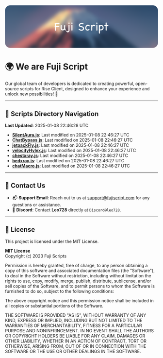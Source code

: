 ![Banner](.github/b.webp)

# 🌍 **We are Fuji Script**

Our global team of developers is dedicated to creating powerful, open-source scripts for Rise Client, designed to enhance your experience and unlock new possibilities! 🌟

---
<!-- SCRIPTS_NAVIGATION_START -->
## 📂 **Scripts Directory Navigation**

**Last Updated**: 2025-01-08 22:46:28 UTC

- **[SilentAura.js](scripts/SilentAura.js)**: Last modified on 2025-01-08 22:46:27 UTC
- **[ChatBypass.js](scripts/ChatBypass.js)**: Last modified on 2025-01-08 22:46:27 UTC
- **[jetpackFly.js](scripts/jetpackFly.js)**: Last modified on 2025-01-08 22:46:27 UTC
- **[velocityHylex.js](scripts/velocityHylex.js)**: Last modified on 2025-01-08 22:46:27 UTC
- **[chestxray.js](scripts/chestxray.js)**: Last modified on 2025-01-08 22:46:27 UTC
- **[bedxray.js](scripts/bedxray.js)**: Last modified on 2025-01-08 22:46:27 UTC
- **[chatMacro.js](scripts/chatMacro.js)**: Last modified on 2025-01-08 22:46:27 UTC

<!-- SCRIPTS_NAVIGATION_END -->

---

## 💬 **Contact Us**  
- 📬 **Support Email**: Reach out to us at [support@fujiscript.com](mailto:support@fujiscript.com) for any questions or assistance.  
- 💬 **Discord**: Contact **Leo728** directly at `Discord@leo728`.

---

## 📜 **License**

This project is licensed under the MIT License.  

**MIT License**  
Copyright (c) 2023 Fuji Scripts  

Permission is hereby granted, free of charge, to any person obtaining a copy of this software and associated documentation files (the "Software"), to deal in the Software without restriction, including without limitation the rights to use, copy, modify, merge, publish, distribute, sublicense, and/or sell copies of the Software, and to permit persons to whom the Software is furnished to do so, subject to the following conditions:  

The above copyright notice and this permission notice shall be included in all copies or substantial portions of the Software.  

THE SOFTWARE IS PROVIDED "AS IS", WITHOUT WARRANTY OF ANY KIND, EXPRESS OR IMPLIED, INCLUDING BUT NOT LIMITED TO THE WARRANTIES OF MERCHANTABILITY, FITNESS FOR A PARTICULAR PURPOSE AND NONINFRINGEMENT. IN NO EVENT SHALL THE AUTHORS OR COPYRIGHT HOLDERS BE LIABLE FOR ANY CLAIM, DAMAGES OR OTHER LIABILITY, WHETHER IN AN ACTION OF CONTRACT, TORT OR OTHERWISE, ARISING FROM, OUT OF OR IN CONNECTION WITH THE SOFTWARE OR THE USE OR OTHER DEALINGS IN THE SOFTWARE.  
